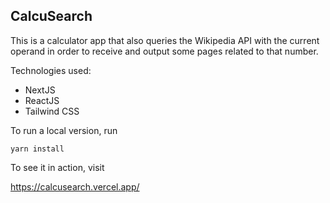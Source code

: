 ## CalcuSearch

This is a calculator app that also queries the Wikipedia API with the current operand in order to receive and output some pages related to that number.

Technologies used:
- NextJS
- ReactJS
- Tailwind CSS


To run a local version, run 

<code>yarn install</code>

To see it in action, visit

https://calcusearch.vercel.app/
